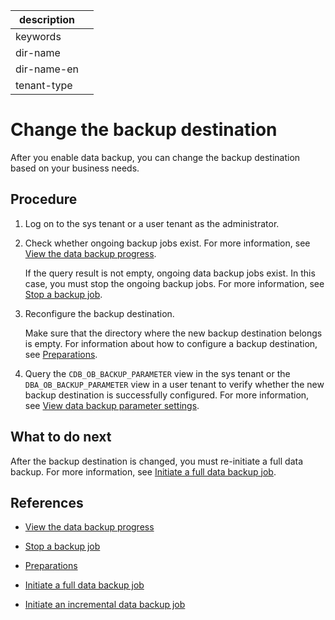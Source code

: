 |description||
|---|---|
|keywords||
|dir-name||
|dir-name-en||
|tenant-type||

# Change the backup destination

After you enable data backup, you can change the backup destination based on your business needs.

## Procedure

1. Log on to the sys tenant or a user tenant as the administrator.

2. Check whether ongoing backup jobs exist. For more information, see [View the data backup progress](500.view-data-backup-progress.md).

   If the query result is not empty, ongoing data backup jobs exist. In this case, you must stop the ongoing backup jobs. For more information, see [Stop a backup job](400.stop-data-backup.md).

3. Reconfigure the backup destination.

   Make sure that the directory where the new backup destination belongs is empty. For information about how to configure a backup destination, see [Preparations](100.preparation-before-data-backup.md).

4. Query the `CDB_OB_BACKUP_PARAMETER` view in the sys tenant or the `DBA_OB_BACKUP_PARAMETER` view in a user tenant to verify whether the new backup destination is successfully configured. For more information, see [View data backup parameter settings](700.parameters-of-data-backup.md).

## What to do next

After the backup destination is changed, you must re-initiate a full data backup. For more information, see [Initiate a full data backup job](200.initiate-full-data-backup.md).

## References

* [View the data backup progress](500.view-data-backup-progress.md)

* [Stop a backup job](400.stop-data-backup.md)

* [Preparations](100.preparation-before-data-backup.md)

* [Initiate a full data backup job](200.initiate-full-data-backup.md)

* [Initiate an incremental data backup job](300.initiate-incremental-data-backup.md)